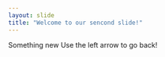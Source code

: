 ```yaml
---
layout: slide
title: "Welcome to our sencond slide!"
---
```

Something new
Use the left arrow to go back!
